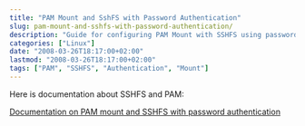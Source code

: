 ```yaml
---
title: "PAM Mount and SshFS with Password Authentication"
slug: pam-mount-and-sshfs-with-password-authentication/
description: "Guide for configuring PAM Mount with SSHFS using password authentication"
categories: ["Linux"]
date: "2008-03-26T18:17:00+02:00"
lastmod: "2008-03-26T18:17:00+02:00"
tags: ["PAM", "SSHFS", "Authentication", "Mount"]
---
```


Here is documentation about SSHFS and PAM:

[Documentation on PAM mount and SSHFS with password authentication](../../../static/pdf/pam_mount_and_sshfs_with_password_authentication.pdf)
